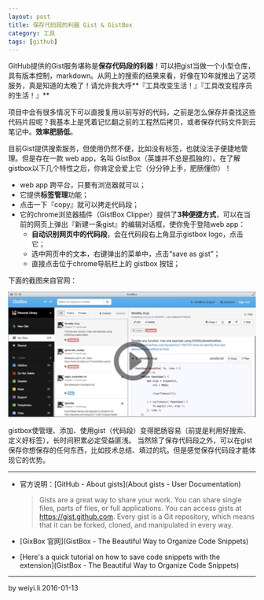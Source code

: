 ```yaml
---
layout: post
title: 保存代码段的利器 Gist & GistBox
category: 工具
tags: [github]
---
```


GitHub提供的Gist服务堪称是**保存代码段的利器**！可以把gist当做一个小型仓库，具有版本控制，markdown。从网上的搜索的结果来看，好像在10年就推出了这项服务，真是知道的太晚了！请允许我大呼**『工具改变生活！』『工具改变程序员的生活！』**

项目中会有很多情况下可以直接复用以前写好的代码，之前是怎么保存并查找这些代码片段呢？我基本上是凭着记忆翻之前的工程然后拷贝，或者保存代码文件到云笔记中。**效率肥肠低**。

目前Gist提供搜索服务，但使用仍然不便，比如没有标签，也就没法子便捷地管理。但是存在一款 web app，名叫 GistBox（英雄并不总是孤独的）。在了解gistbox以下几个特性之后，你肯定会爱上它（分分钟上手，肥肠懂你）！

- web app 跨平台，只要有浏览器就可以；
- 它提供**标签管理**功能；
- 点击一下『copy』就可以拷走代码段；
- 它的chrome浏览器插件（GistBox Clipper）提供了**3种便捷方式**，可以在当前的网页上弹出『新建一条gist』的编辑对话框，使你免于登陆web app：
    - **自动识别网页中的代码段**，会在代码段右上角显示gistbox logo，点击它；
    - 选中网页中的文本，右键弹出的菜单中，点击“save as gist”；
    - 直接点击位于chrome导航栏上的 gistbox 按钮；

下面的截图来自官网：

![gistbox](/assets/img/util/gistbox.png)


gistbox使管理、添加、使用gist（代码段）变得肥肠容易（前提是利用好搜索、定义好标签），长时间积累必定受益匪浅。
当然除了保存代码段之外，可以在gist保存你想保存的任何东西，比如技术总结、填过的坑。但是感觉保存代码段才能体现它的优势。

------

- 官方说明：[GitHub - About gists](About gists - User Documentation)

    > Gists are a great way to share your work. You can share single files, parts of files, or full applications. You can access gists at https://gist.github.com.
    > Every gist is a Git repository, which means that it can be forked, cloned, and manipulated in every way.

- [GixBox 官网](GistBox - The Beautiful Way to Organize Code Snippets)
- [Here's a quick tutorial on how to save code snippets with the extension](GistBox - The Beautiful Way to Organize Code Snippets)

------

by weiyi.li 2016-01-13